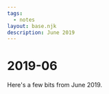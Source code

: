 ```yaml
---
tags:
  - notes
layout: base.njk
description: June 2019
---
```


# 2019-06

Here's a few bits from June 2019.

